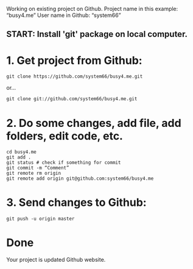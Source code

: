 Working on existing project on Github. 
Project name in this example: “busy4.me” 
User name in Github: “system66”

## START: Install 'git' package on local computer.

# 1. Get project from Github:

```
git clone https://github.com/system66/busy4.me.git
```

or…

```
git clone git://github.com/system66/busy4.me.git
```

# 2. Do some changes, add file, add folders, edit code, etc.

```
cd busy4.me
git add .
git status # check if something for commit
git commit -m “Comment”
git remote rm origin
git remote add origin git@github.com:system66/busy4.me
```

# 3. Send changes to Github:

```
git push -u origin master
```

# Done
Your project is updated Github website.
